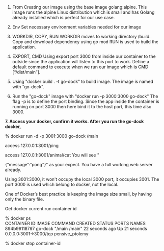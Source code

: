 1. From Creating our image using the base image golang:alpine. This image runs the alpine Linux distribution which is small and has Golang already
   installed which is perfect for our use case.

2. Env Set necessary environment variables needed for our image

3. WORKDIR, COPY, RUN WORKDIR moves to working directory /build. Copy and download dependency using go mod RUN is used
   to build the application.

4. EXPORT, CMD Using export port 3000 from inside our container to the outside since the application will listen to this
   port to work. Define a default command to execute when we run our image which is CMD [“/dist/main”].

5. Using "docker build . -t go-dock" to build image. The image is named with "go-dock".

6. Run the "go-dock" image with "docker run -p 3000:3000 go-dock"
   The flag -p is to define the port binding. Since the app inside the container is running on port 3000 then here bind
   it to the host port, this time also 3000.

**7. Access your docker, confirm it works. After you run the go-dock docker,**

% docker run -d -p 3001:3000 go-dock /main

access 127.0.0.1:3001/ping

access 127.0.0.1:3001/animal/cat You will see "

{“message”:”pong”}" as your expect. You have a full working web server already.

Using 3001:3000, it won't occupy the local 3000 port, it occupies 3001. The port 3000 is used which belong to docker, not the local.

One of Docker’s best practice is keeping the image size small, by having only the binary file.

Get docker current run container id

% docker ps                               
CONTAINER ID IMAGE COMMAND CREATED STATUS PORTS NAMES 894b99118767 go-dock   "/main /main"   22 seconds ago Up 21 seconds 0.0.0.0:3001->3000/tcp
pensive_ptolemy

% docker stop container-id
